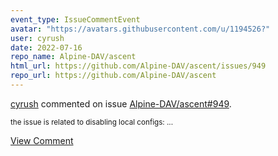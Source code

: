 ```yaml
---
event_type: IssueCommentEvent
avatar: "https://avatars.githubusercontent.com/u/1194526?"
user: cyrush
date: 2022-07-16
repo_name: Alpine-DAV/ascent
html_url: https://github.com/Alpine-DAV/ascent/issues/949
repo_url: https://github.com/Alpine-DAV/ascent
---
```


<a href='https://github.com/cyrush' target='_blank'>cyrush</a> commented on issue <a href='https://github.com/Alpine-DAV/ascent/issues/949' target='_blank'>Alpine-DAV/ascent#949</a>.

<small>the issue is related to disabling local configs:...</small>

<a href='https://github.com/Alpine-DAV/ascent/issues/949' target='_blank'>View Comment</a>